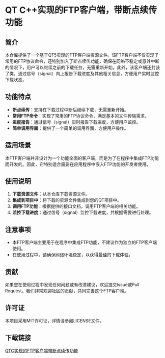 # QT C++实现的FTP客户端，带断点续传功能

## 简介

本仓库提供了一个基于QT5实现的FTP客户端资源文件。该FTP客户端不仅实现了常用的FTP协议命令，还特别加入了断点续传功能，确保在网络不稳定或意外中断的情况下，用户可以继续之前的下载任务，无需重新开始。此外，该客户端还封装了类，通过信号（signal）向上报告下载进度及其他相关信息，方便用户实时监控下载状态。

## 功能特点

- **断点续传**：支持在下载过程中断后继续下载，无需重新开始。
- **常用FTP命令**：实现了常用的FTP协议命令，满足基本的文件传输需求。
- **进度报告**：通过信号（signal）实时报告下载进度，方便用户监控。
- **简单调用界面**：提供了一个简单的调用界面，方便用户操作。

## 适用场景

本FTP客户端并非设计为一个功能全面的客户端，而是为了在程序中集成FTP功能而开发的。因此，它特别适合需要在应用程序中嵌入FTP功能的开发者使用。

## 使用说明

1. **下载资源文件**：从本仓库下载资源文件。
2. **集成到项目中**：将下载的资源文件集成到您的QT项目中。
3. **调用FTP功能**：根据提供的接口文档，调用FTP客户端的相关功能。
4. **监控下载进度**：通过信号（signal）监控下载进度，并根据需要进行处理。

## 注意事项

- 本FTP客户端主要用于在程序中集成FTP功能，不建议作为独立的FTP客户端使用。
- 在使用过程中，请确保网络环境稳定，以获得最佳的下载体验。

## 贡献

如果您在使用过程中发现任何问题或有改进建议，欢迎提交Issue或Pull Request。我们非常欢迎社区的贡献，共同完善这个FTP客户端。

## 许可证

本项目采用MIT许可证，详情请参阅LICENSE文件。

## 下载链接

[QTC实现的FTP客户端带断点续传功能](https://pan.quark.cn/s/76799080d74f)